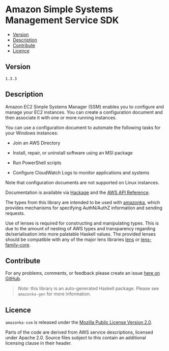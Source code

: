 # Amazon Simple Systems Management Service SDK

* [Version](#version)
* [Description](#description)
* [Contribute](#contribute)
* [Licence](#licence)


## Version

`1.3.3`


## Description

Amazon EC2 Simple Systems Manager (SSM) enables you to configure and
manage your EC2 instances. You can create a configuration document and
then associate it with one or more running instances.

You can use a configuration document to automate the following tasks for
your Windows instances:

-   Join an AWS Directory

-   Install, repair, or uninstall software using an MSI package

-   Run PowerShell scripts

-   Configure CloudWatch Logs to monitor applications and systems

Note that configuration documents are not supported on Linux instances.

Documentation is available via [Hackage](http://hackage.haskell.org/package/amazonka-ssm)
and the [AWS API Reference](http://docs.aws.amazon.com/ssm/latest/APIReference/Welcome.html).

The types from this library are intended to be used with [amazonka](http://hackage.haskell.org/package/amazonka),
which provides mechanisms for specifying AuthN/AuthZ information and sending requests.

Use of lenses is required for constructing and manipulating types.
This is due to the amount of nesting of AWS types and transparency regarding
de/serialisation into more palatable Haskell values.
The provided lenses should be compatible with any of the major lens libraries
[lens](http://hackage.haskell.org/package/lens) or [lens-family-core](http://hackage.haskell.org/package/lens-family-core).

## Contribute

For any problems, comments, or feedback please create an issue [here on GitHub](https://github.com/brendanhay/amazonka/issues).

> _Note:_ this library is an auto-generated Haskell package. Please see `amazonka-gen` for more information.


## Licence

`amazonka-ssm` is released under the [Mozilla Public License Version 2.0](http://www.mozilla.org/MPL/).

Parts of the code are derived from AWS service descriptions, licensed under Apache 2.0.
Source files subject to this contain an additional licensing clause in their header.

